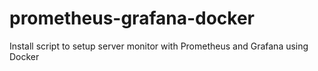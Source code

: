 # prometheus-grafana-docker
Install script to setup server monitor with Prometheus and Grafana using Docker
